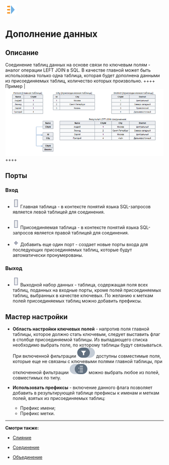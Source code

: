 ![ ](/media/app/icons/component_18/component_default-24.svg)
# Дополнение данных

## Описание

Соединение таблиц данных на основе связи по ключевым полям - аналог операции LEFT JOIN в SQL. В качестве главной может быть использована только одна таблица, которая будет дополнена данными из присоединяемых таблиц, количество которых произвольно.
++++ Пример | ![](/media/app/processors/transformation/addition_of_data_example.png)++++
## Порты

### Вход 


*  ![](/media/app/icons/ports/output_table_inactive.svg) Главная таблица - в контексте понятий языка SQL-запросов является левой таблицей для соединения.

*  ![](/media/app/icons/ports/output_table_inactive.svg) Присоединяемая таблица - в контексте понятий языка SQL-запросов является правой таблицей для соединения.

*  ![](/media/app/icons/toolbar_18/add_inactive.svg) Добавить еще один порт - создает новые порты входа для последующих присоединяемых таблиц, которые будут автоматически пронумерованы.

### Выход 


*  ![](/media/app/icons/ports/output_table_inactive.svg) Выходной набор данных - таблица, содержащая поля всех таблиц, поданных на входные порты, кроме полей присоединяемых таблиц, выбранных в качестве ключевых. По желанию к меткам полей присоединяемых таблиц можно добавить префиксы.
## Мастер настройки

*  **Область настройки ключевых полей** - напротив поля главной таблицы, которое должно стать ключевым, следует выставить флаг в столбце присоединяемой таблицы. Из выпадающего списка необходимо выбрать поле, по которому таблицы будут связываться. При включенной фильтрации ![](/media/app/icons/toolbar_18/linkedfield_filter.svg.svg) доступны совместимые поля, которые еще не связаны с ключевыми полями главной таблицы, при отключенной фильтрации ![](/media/app/icons/toolbar_18/method-draw-image.svg) можно выбрать любое из полей, совместимых по типу.

*  **Использовать префиксы** - включение данного флага позволяет добавить в результирующей таблице префиксы к именам и меткам полей, взятых из присоединяемых таблиц:
    * Префикс имени;
    * Префикс метки.

----

**Смотри также:**

*  [Слияние](/app/processors/transformation/join.md)

*  [Соединение](/app/processors/transformation/addition.md)

*  [Объединение](/app/processors/transformation/union.md)



